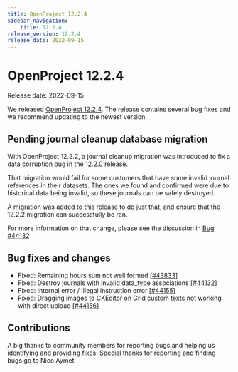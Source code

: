 ```yaml
---
title: OpenProject 12.2.4
sidebar_navigation:
    title: 12.2.4
release_version: 12.2.4
release_date: 2022-09-15
---
```


# OpenProject 12.2.4

Release date: 2022-09-15

We released [OpenProject 12.2.4](https://community.openproject.org/versions/1599).
The release contains several bug fixes and we recommend updating to the newest version.

## Pending journal cleanup database migration

With OpenProject 12.2.2, a journal cleanup migration was introduced to fix a data corruption bug in the 12.2.0 release.

That migration would fail for some customers that have some invalid journal references in their datasets. The ones we found and confirmed were due to historical data being invalid, so these journals can be safely destroyed.

A migration was added to this release to do just that, and ensure that the 12.2.2 migration can successfully be ran.

For more information on that change, please see the discussion in [Bug #44132](https://community.openproject.org/wp/44132)

## Bug fixes and changes

- Fixed: Remaining hours sum not well formed \[[#43833](https://community.openproject.org/wp/43833)\]
- Fixed: Destroy journals with invalid data_type associations \[[#44132](https://community.openproject.org/wp/44132)\]
- Fixed: Internal error / Illegal instruction error \[[#44155](https://community.openproject.org/wp/44155)\]
- Fixed: Dragging images to CKEditor on Grid custom texts not working with direct upload \[[#44156](https://community.openproject.org/wp/44156)\]

## Contributions

A big thanks to community members for reporting bugs and helping us identifying and providing fixes.
Special thanks for reporting and finding bugs go to Nico Aymet
